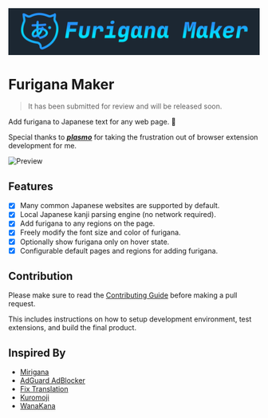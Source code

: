 <div align="center">
    <img src="./assets/icons/DemoLogo.svg">
</div>

# Furigana Maker

> It has been submitted for review and will be released soon.

Add furigana to Japanese text for any web page. 🤔

Special thanks to **_[plasmo](https://github.com/PlasmoHQ/plasmo)_** for taking the frustration out of browser extension development for me.

![Preview](https://s2.loli.net/2023/11/01/cjFbz9PyIChrv5S.webp)

## Features

- [x] Many common Japanese websites are supported by default.
- [x] Local Japanese kanji parsing engine (no network required).
- [x] Add furigana to any regions on the page.
- [x] Freely modify the font size and color of furigana.
- [x] Optionally show furigana only on hover state.
- [x] Configurable default pages and regions for adding furigana.

## Contribution

Please make sure to read the [Contributing Guide](./.github/CONTRIBUTING.md) before making a pull request.

This includes instructions on how to setup development environment, test extensions, and build the final product.

## Inspired By

- [Mirigana](https://chrome.google.com/webstore/detail/mirigana/hbekfodhcnfpkmoeaijgbamedofonjib)
- [AdGuard AdBlocker](https://chrome.google.com/webstore/detail/adguard-adblocker/bgnkhhnnamicmpeenaelnjfhikgbkllg)
- [Fix Translation](https://chrome.google.com/webstore/detail/fix-translation/nefkkabmejdacaifhjoinegmoggdbgee)
- [Kuromoji](https://github.com/sglkc/kuromoji.js)
- [WanaKana](https://github.com/WaniKani/WanaKana)
